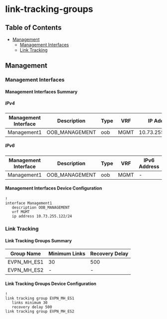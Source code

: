 # link-tracking-groups

## Table of Contents

- [Management](#management)
  - [Management Interfaces](#management-interfaces)
  - [Link Tracking](#link-tracking)

## Management

### Management Interfaces

#### Management Interfaces Summary

##### IPv4

| Management Interface | Description | Type | VRF | IP Address | Gateway |
| -------------------- | ----------- | ---- | --- | ---------- | ------- |
| Management1 | OOB_MANAGEMENT | oob | MGMT | 10.73.255.122/24 | 10.73.255.2 |

##### IPv6

| Management Interface | Description | Type | VRF | IPv6 Address | IPv6 Gateway |
| -------------------- | ----------- | ---- | --- | ------------ | ------------ |
| Management1 | OOB_MANAGEMENT | oob | MGMT | - | - |

#### Management Interfaces Device Configuration

```eos
!
interface Management1
   description OOB_MANAGEMENT
   vrf MGMT
   ip address 10.73.255.122/24
```

### Link Tracking

#### Link Tracking Groups Summary

| Group Name | Minimum Links | Recovery Delay |
| ---------- | ------------- | -------------- |
| EVPN_MH_ES1 | 30 | 500 |
| EVPN_MH_ES2 | - | - |

#### Link Tracking Groups Device Configuration

```eos
!
link tracking group EVPN_MH_ES1
   links minimum 30
   recovery delay 500
link tracking group EVPN_MH_ES2
```
